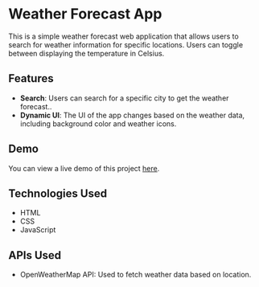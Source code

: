 # Weather Forecast App

This is a simple weather forecast web application that allows users to search for weather information for specific locations. Users can toggle between displaying the temperature in Celsius.

## Features

- **Search**: Users can search for a specific city to get the weather forecast..
- **Dynamic UI**: The UI of the app changes based on the weather data, including background color and weather icons.

  
## Demo
You can view a live demo of this project [here](https://zahrabateninia.github.io/Weather-App/).

## Technologies Used

- HTML
- CSS
- JavaScript

## APIs Used

- OpenWeatherMap API: Used to fetch weather data based on location.


